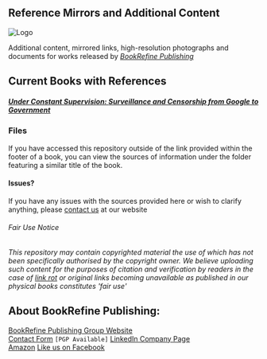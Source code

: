 ## Reference Mirrors and Additional Content

![Logo](https://bookrefine.com/wp-content/uploads/2020/04/Logo-Black-604x136.png)

Additional content, mirrored links, high-resolution photographs and documents for works released by *[BookRefine Publishing](https://bookrefine.com)*

## Current Books with References
##### [Under Constant Supervision: *Surveillance and Censorship from Google to Government*](https://github.com/BookRefine/references/tree/master/supervision)


### Files
If you have accessed this repository outside of the link provided within the footer of a book, you can view the sources of information under the folder featuring a similar title of the book.

#### Issues?
If you have any issues with the sources provided here or wish to clarify anything, please [contact us](https://bookrefine.com/contact-us/) at our website

###### Fair Use Notice

_This repository may contain copyrighted material the use of which has not been specifically authorised by the copyright owner. We believe uploading such content for the purposes of citation and verification by readers in the case of [link rot](https://en.wikipedia.org/wiki/Link_rot) or original links becoming unavailable as published in our physical books constitutes 'fair use'_

## About BookRefine Publishing:
[BookRefine Publishing Group Website](https://bookrefine.com)      
[Contact Form](https://bookrefine.com/contact-us/) `[PGP Available]` 
[LinkedIn Company Page](https://www.linkedin.com/company/bookrefine/)      
[Amazon](https://www.amazon.com/s?k=BookRefine+Publishing&ref=nb_sb_noss)
[Like us on Facebook](https://www.facebook.com/bookrefine/) 
